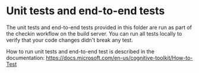 # Unit tests and end-to-end tests

The unit tests and end-to-end tests provided in this folder are run as part of the checkin workflow on the build server. You can run all tests locally to verify that your code changes didn't break any test.

How to run unit tests and end-to-end test is described in the documentation: https://docs.microsoft.com/en-us/cognitive-toolkit/How-to-Test
